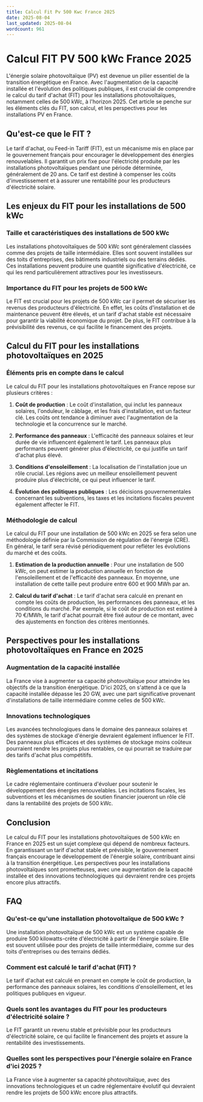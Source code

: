 ```yaml
---
title: Calcul Fit Pv 500 Kwc France 2025
date: 2025-08-04
last_updated: 2025-08-04
wordcount: 961
---
```


# Calcul FIT PV 500 kWc France 2025

L'énergie solaire photovoltaïque (PV) est devenue un pilier essentiel de la transition énergétique en France. Avec l'augmentation de la capacité installée et l'évolution des politiques publiques, il est crucial de comprendre le calcul du tarif d'achat (FIT) pour les installations photovoltaïques, notamment celles de 500 kWc, à l'horizon 2025. Cet article se penche sur les éléments clés du FIT, son calcul, et les perspectives pour les installations PV en France.

## Qu'est-ce que le FIT ?

Le tarif d'achat, ou Feed-in Tariff (FIT), est un mécanisme mis en place par le gouvernement français pour encourager le développement des énergies renouvelables. Il garantit un prix fixe pour l'électricité produite par les installations photovoltaïques pendant une période déterminée, généralement de 20 ans. Ce tarif est destiné à compenser les coûts d'investissement et à assurer une rentabilité pour les producteurs d'électricité solaire.

## Les enjeux du FIT pour les installations de 500 kWc

### Taille et caractéristiques des installations de 500 kWc

Les installations photovoltaïques de 500 kWc sont généralement classées comme des projets de taille intermédiaire. Elles sont souvent installées sur des toits d'entreprises, des bâtiments industriels ou des terrains dédiés. Ces installations peuvent produire une quantité significative d'électricité, ce qui les rend particulièrement attractives pour les investisseurs.

### Importance du FIT pour les projets de 500 kWc

Le FIT est crucial pour les projets de 500 kWc car il permet de sécuriser les revenus des producteurs d'électricité. En effet, les coûts d'installation et de maintenance peuvent être élevés, et un tarif d'achat stable est nécessaire pour garantir la viabilité économique du projet. De plus, le FIT contribue à la prévisibilité des revenus, ce qui facilite le financement des projets.

## Calcul du FIT pour les installations photovoltaïques en 2025

### Éléments pris en compte dans le calcul

Le calcul du FIT pour les installations photovoltaïques en France repose sur plusieurs critères :

1. **Coût de production** : Le coût d'installation, qui inclut les panneaux solaires, l'onduleur, le câblage, et les frais d'installation, est un facteur clé. Les coûts ont tendance à diminuer avec l'augmentation de la technologie et la concurrence sur le marché.

2. **Performance des panneaux** : L'efficacité des panneaux solaires et leur durée de vie influencent également le tarif. Les panneaux plus performants peuvent générer plus d'électricité, ce qui justifie un tarif d'achat plus élevé.

3. **Conditions d'ensoleillement** : La localisation de l'installation joue un rôle crucial. Les régions avec un meilleur ensoleillement peuvent produire plus d'électricité, ce qui peut influencer le tarif.

4. **Évolution des politiques publiques** : Les décisions gouvernementales concernant les subventions, les taxes et les incitations fiscales peuvent également affecter le FIT.

### Méthodologie de calcul

Le calcul du FIT pour une installation de 500 kWc en 2025 se fera selon une méthodologie définie par la Commission de régulation de l'énergie (CRE). En général, le tarif sera révisé périodiquement pour refléter les évolutions du marché et des coûts. 

1. **Estimation de la production annuelle** : Pour une installation de 500 kWc, on peut estimer la production annuelle en fonction de l'ensoleillement et de l'efficacité des panneaux. En moyenne, une installation de cette taille peut produire entre 600 et 900 MWh par an.

2. **Calcul du tarif d'achat** : Le tarif d'achat sera calculé en prenant en compte les coûts de production, les performances des panneaux, et les conditions du marché. Par exemple, si le coût de production est estimé à 70 €/MWh, le tarif d'achat pourrait être fixé autour de ce montant, avec des ajustements en fonction des critères mentionnés.

## Perspectives pour les installations photovoltaïques en France en 2025

### Augmentation de la capacité installée

La France vise à augmenter sa capacité photovoltaïque pour atteindre les objectifs de la transition énergétique. D'ici 2025, on s'attend à ce que la capacité installée dépasse les 20 GW, avec une part significative provenant d'installations de taille intermédiaire comme celles de 500 kWc.

### Innovations technologiques

Les avancées technologiques dans le domaine des panneaux solaires et des systèmes de stockage d'énergie devraient également influencer le FIT. Des panneaux plus efficaces et des systèmes de stockage moins coûteux pourraient rendre les projets plus rentables, ce qui pourrait se traduire par des tarifs d'achat plus compétitifs.

### Règlementations et incitations

Le cadre réglementaire continuera d'évoluer pour soutenir le développement des énergies renouvelables. Les incitations fiscales, les subventions et les mécanismes de soutien financier joueront un rôle clé dans la rentabilité des projets de 500 kWc.

## Conclusion

Le calcul du FIT pour les installations photovoltaïques de 500 kWc en France en 2025 est un sujet complexe qui dépend de nombreux facteurs. En garantissant un tarif d'achat stable et prévisible, le gouvernement français encourage le développement de l'énergie solaire, contribuant ainsi à la transition énergétique. Les perspectives pour les installations photovoltaïques sont prometteuses, avec une augmentation de la capacité installée et des innovations technologiques qui devraient rendre ces projets encore plus attractifs.

## FAQ

### Qu'est-ce qu'une installation photovoltaïque de 500 kWc ?

Une installation photovoltaïque de 500 kWc est un système capable de produire 500 kilowatts-crête d'électricité à partir de l'énergie solaire. Elle est souvent utilisée pour des projets de taille intermédiaire, comme sur des toits d'entreprises ou des terrains dédiés.

### Comment est calculé le tarif d'achat (FIT) ?

Le tarif d'achat est calculé en prenant en compte le coût de production, la performance des panneaux solaires, les conditions d'ensoleillement, et les politiques publiques en vigueur.

### Quels sont les avantages du FIT pour les producteurs d'électricité solaire ?

Le FIT garantit un revenu stable et prévisible pour les producteurs d'électricité solaire, ce qui facilite le financement des projets et assure la rentabilité des investissements.

### Quelles sont les perspectives pour l'énergie solaire en France d'ici 2025 ?

La France vise à augmenter sa capacité photovoltaïque, avec des innovations technologiques et un cadre réglementaire évolutif qui devraient rendre les projets de 500 kWc encore plus attractifs.